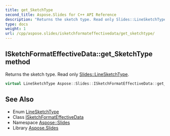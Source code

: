 ```yaml
---
title: get_SketchType
second_title: Aspose.Slides for C++ API Reference
description: "Returns the sketch type. Read only Slides::LineSketchType."
type: docs
weight: 1
url: /cpp/aspose.slides/isketchformateffectivedata/get_sketchtype/
---
```

## ISketchFormatEffectiveData::get_SketchType method


Returns the sketch type. Read only [Slides::LineSketchType](../../linesketchtype/).

```cpp
virtual LineSketchType Aspose::Slides::ISketchFormatEffectiveData::get_SketchType()=0
```

## See Also

* Enum [LineSketchType](../../linesketchtype/)
* Class [ISketchFormatEffectiveData](../)
* Namespace [Aspose::Slides](../../)
* Library [Aspose.Slides](../../../)
